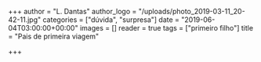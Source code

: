 +++
author = "L. Dantas"
author_logo = "/uploads/photo_2019-03-11_20-42-11.jpg"
categories = ["dúvida", "surpresa"]
date = "2019-06-04T03:00:00+00:00"
images = []
reader = true
tags = ["primeiro filho"]
title = "Pais de primeira viagem"

+++

